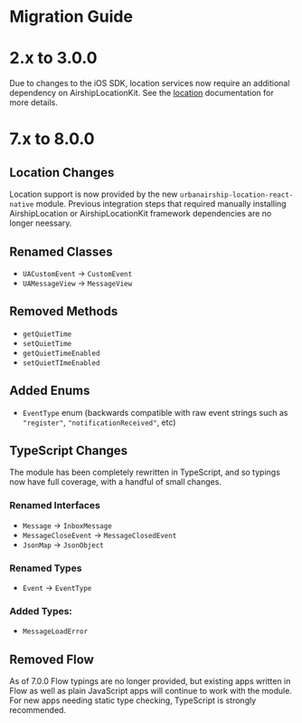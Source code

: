 # Migration Guide

# 2.x to 3.0.0

Due to changes to the iOS SDK, location services now require an additional dependency on
AirshipLocationKit. See the [location](https://docs.airship.com/platform/react-native/location)
documentation for more details.

# 7.x to 8.0.0

## Location Changes

Location support is now provided by the new `urbanairship-location-react-native` module. Previous
integration steps that required manually installing AirshipLocation or AirshipLocationKit framework
dependencies are no longer neessary.

## Renamed Classes

* `UACustomEvent` -> `CustomEvent`
* `UAMessageView` -> `MessageView`

## Removed Methods

* `getQuietTime`
* `setQuietTime`
* `getQuietTimeEnabled`
* `setQuietTImeEnabled`

## Added Enums

* `EventType` enum (backwards compatible with raw event strings such as `"register"`, `"notificationReceived"`, etc)

## TypeScript Changes

The module has been completely rewritten in TypeScript, and so typings now have full coverage,
with a handful of small changes.

### Renamed Interfaces

* `Message` -> `InboxMessage`
* `MessageCloseEvent` -> `MessageClosedEvent`
* `JsonMap` -> `JsonObject`

### Renamed Types

* `Event` -> `EventType`

### Added Types:

* `MessageLoadError`

## Removed Flow

As of 7.0.0 Flow typings are no longer provided, but existing apps written in Flow as well as
plain JavaScript apps will continue to work with the module. For new apps needing static
type checking, TypeScript is strongly recommended.
